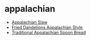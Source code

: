 # appalachian

 * [Appalachian Slaw](../index/a/appalachian-slaw.json)
 * [Fried Dandelions Appalachian Style](../index/f/fried-dandelions-appalachian-style.json)
 * [Traditional Appalachian Spoon Bread](../index/t/traditional-appalachian-spoon-bread.json)
